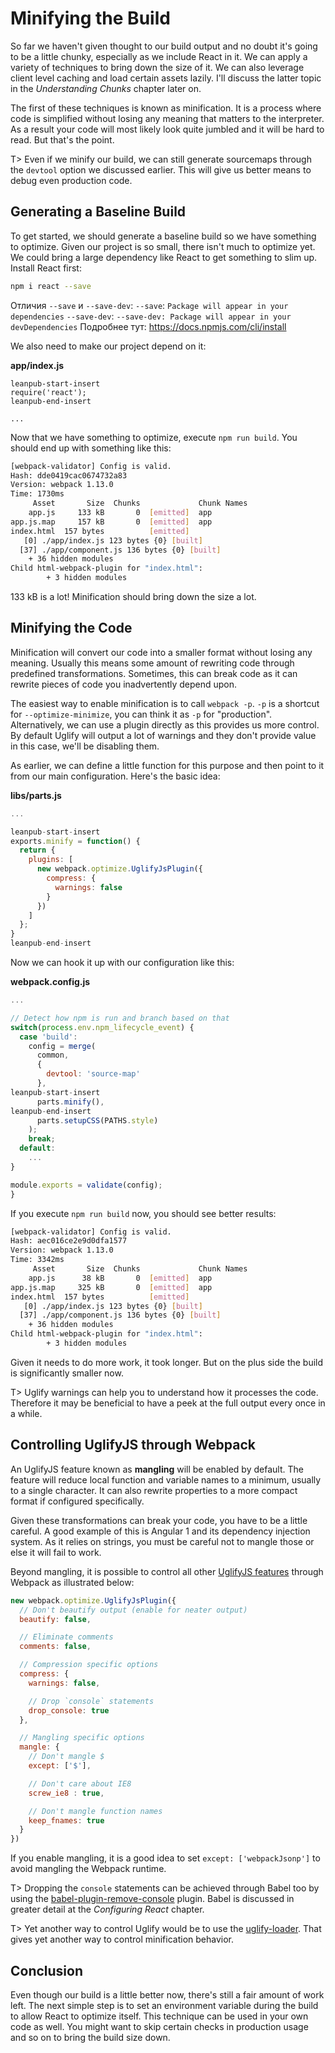 # Minifying the Build

So far we haven't given thought to our build output and no doubt it's going to be a little chunky, especially as we include React in it. We can apply a variety of techniques to bring down the size of it. We can also leverage client level caching and load certain assets lazily. I'll discuss the latter topic in the *Understanding Chunks* chapter later on.

The first of these techniques is known as minification. It is a process where code is simplified without losing any meaning that matters to the interpreter. As a result your code will most likely look quite jumbled and it will be hard to read. But that's the point.

T> Even if we minify our build, we can still generate sourcemaps through the `devtool` option we discussed earlier. This will give us better means to debug even production code.

## Generating a Baseline Build

To get started, we should generate a baseline build so we have something to optimize. Given our project is so small, there isn't much to optimize yet. We could bring a large dependency like React to get something to slim up. Install React first:

```bash
npm i react --save
```
Отличия `--save` и `--save-dev`:
`--save`:
```Package will appear in your dependencies```
`--save-dev`:
```--save-dev: Package will appear in your devDependencies```
Подробнее тут: https://docs.npmjs.com/cli/install

We also need to make our project depend on it:

**app/index.js**

```
leanpub-start-insert
require('react');
leanpub-end-insert

...
```

Now that we have something to optimize, execute `npm run build`. You should end up with something like this:

```bash
[webpack-validator] Config is valid.
Hash: dde0419cac0674732a83
Version: webpack 1.13.0
Time: 1730ms
     Asset       Size  Chunks             Chunk Names
    app.js     133 kB       0  [emitted]  app
app.js.map     157 kB       0  [emitted]  app
index.html  157 bytes          [emitted]
   [0] ./app/index.js 123 bytes {0} [built]
  [37] ./app/component.js 136 bytes {0} [built]
    + 36 hidden modules
Child html-webpack-plugin for "index.html":
        + 3 hidden modules
```

133 kB is a lot! Minification should bring down the size a lot.

## Minifying the Code

Minification will convert our code into a smaller format without losing any meaning. Usually this means some amount of rewriting code through predefined transformations. Sometimes, this can break code as it can rewrite pieces of code you inadvertently depend upon.

The easiest way to enable minification is to call `webpack -p`. `-p` is a shortcut for `--optimize-minimize`, you can think it as `-p` for "production". Alternatively, we can use a plugin directly as this provides us more control. By default Uglify will output a lot of warnings and they don't provide value in this case, we'll be disabling them.

As earlier, we can define a little function for this purpose and then point to it from our main configuration. Here's the basic idea:

**libs/parts.js**

```javascript
...

leanpub-start-insert
exports.minify = function() {
  return {
    plugins: [
      new webpack.optimize.UglifyJsPlugin({
        compress: {
          warnings: false
        }
      })
    ]
  };
}
leanpub-end-insert
```

Now we can hook it up with our configuration like this:

**webpack.config.js**

```javascript
...

// Detect how npm is run and branch based on that
switch(process.env.npm_lifecycle_event) {
  case 'build':
    config = merge(
      common,
      {
        devtool: 'source-map'
      },
leanpub-start-insert
      parts.minify(),
leanpub-end-insert
      parts.setupCSS(PATHS.style)
    );
    break;
  default:
    ...
}

module.exports = validate(config);
}
```

If you execute `npm run build` now, you should see better results:

```bash
[webpack-validator] Config is valid.
Hash: aec016ce2e9d0dfa1577
Version: webpack 1.13.0
Time: 3342ms
     Asset       Size  Chunks             Chunk Names
    app.js      38 kB       0  [emitted]  app
app.js.map     325 kB       0  [emitted]  app
index.html  157 bytes          [emitted]
   [0] ./app/index.js 123 bytes {0} [built]
  [37] ./app/component.js 136 bytes {0} [built]
    + 36 hidden modules
Child html-webpack-plugin for "index.html":
        + 3 hidden modules
```

Given it needs to do more work, it took longer. But on the plus side the build is significantly smaller now.

T> Uglify warnings can help you to understand how it processes the code. Therefore it may be beneficial to have a peek at the full output every once in a while.

## Controlling UglifyJS through Webpack

An UglifyJS feature known as **mangling** will be enabled by default. The feature will reduce local function and variable names to a minimum, usually to a single character. It can also rewrite properties to a more compact format if configured specifically.

Given these transformations can break your code, you have to be a little careful. A good example of this is Angular 1 and its dependency injection system. As it relies on strings, you must be careful not to mangle those or else it will fail to work.

Beyond mangling, it is possible to control all other [UglifyJS features](http://lisperator.net/uglifyjs/) through Webpack as illustrated below:

```javascript
new webpack.optimize.UglifyJsPlugin({
  // Don't beautify output (enable for neater output)
  beautify: false,

  // Eliminate comments
  comments: false,

  // Compression specific options
  compress: {
    warnings: false,

    // Drop `console` statements
    drop_console: true
  },

  // Mangling specific options
  mangle: {
    // Don't mangle $
    except: ['$'],

    // Don't care about IE8
    screw_ie8 : true,

    // Don't mangle function names
    keep_fnames: true
  }
})
```

If you enable mangling, it is a good idea to set `except: ['webpackJsonp']` to avoid mangling the Webpack runtime.

T> Dropping the `console` statements can be achieved through Babel too by using the [babel-plugin-remove-console](https://www.npmjs.com/package/babel-plugin-remove-console) plugin. Babel is discussed in greater detail at the *Configuring React* chapter.

T> Yet another way to control Uglify would be to use the [uglify-loader](https://www.npmjs.com/package/uglify-loader). That gives yet another way to control minification behavior.

## Conclusion

Even though our build is a little better now, there's still a fair amount of work left. The next simple step is to set an environment variable during the build to allow React to optimize itself. This technique can be used in your own code as well. You might want to skip certain checks in production usage and so on to bring the build size down.
